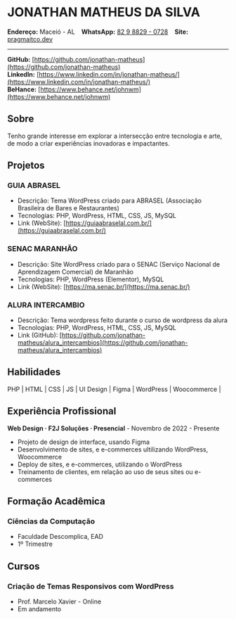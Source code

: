 # JONATHAN MATHEUS DA SILVA

**Endereço:** Maceió - AL &ensp; **WhatsApp:** [82 9 8829 - 0728](https://api.whatsapp.com/send/?phone=5582988290728) &ensp; **Site:** [pragmaitco.dev](https://pragmatico.dev/)

---

**GitHub:** [https://github.com/jonathan-matheus](https://github.com/jonathan-matheus)<br>
**LinkedIn:** [https://www.linkedin.com/in/jonathan-matheus/](https://www.linkedin.com/in/jonathan-matheus/) <br>
**BeHance:** [https://www.behance.net/johnwm](https://www.behance.net/johnwm)

## Sobre

Tenho grande interesse em explorar a intersecção entre tecnologia e arte, de modo a criar experiências inovadoras e impactantes.

## Projetos

### GUIA ABRASEL

- Descrição: Tema WordPress criado para ABRASEL (Associação Brasileira de Bares e Restaurantes)
- Tecnologias: PHP, WordPress, HTML, CSS, JS, MySQL
- Link (WebSite): [https://guiaabraselal.com.br/](https://guiaabraselal.com.br/)

### SENAC MARANHÃO

- Descrição: Site WordPress criado para o SENAC (Serviço Nacional de Aprendizagem Comercial) de Maranhão
- Tecnologias: PHP, WordPress (Elementor), MySQL
- Link (WebSite): [https://ma.senac.br/](https://ma.senac.br/)

### ALURA INTERCAMBIO

- Descrição: Tema wordpress feito durante o curso de wordpress da alura
- Tecnologias: PHP, WordPress, HTML, CSS, JS, MySQL
- Link (GitHub): [https://github.com/jonathan-matheus/alura_intercambios](https://github.com/jonathan-matheus/alura_intercambios)

## Habilidades

PHP | HTML | CSS | JS | UI Design | Figma | WordPress | Woocommerce |

## Experiência Profissional

**Web Design · F2J Soluções · Presencial** - Novembro de 2022 - Presente

- Projeto de design de interface, usando Figma
- Desenvolvimento de sites, e e-commerces ultilizando WordPress, Woocommerce
- Deploy de sites, e e-commerces, utilizando o WordPress
- Treinamento de clientes, em relação ao uso de seus sites ou e-commerces

## Formação Acadêmica

### Ciências da Computação

- Faculdade Descomplica, EAD
- 1º Trimestre

## Cursos

### Criação de Temas Responsivos com WordPress

- Prof. Marcelo Xavier - Online
- Em andamento
